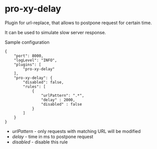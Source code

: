 # pro-xy-delay

Plugin for url-replace, that allows to postpone request for certain time.

It can be used to simulate slow server response.

Sample configuration

```
{
    "port": 8000,
    "logLevel": "INFO",
    "plugins": [
        "pro-xy-delay"
    ],
    "pro-xy-delay": {
		"disabled": false,
		"rules": [
			{
				"urlPattern": ".*",
				"delay" : 2000,
				"disabled" : false
		    }
		]
	}
}
```

- *urlPattern* - only requests with matching URL will be modified
- *delay* - time in ms to postpone request
- *disabled* - disable this rule
